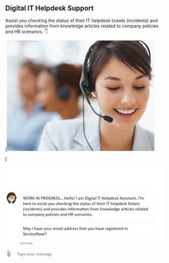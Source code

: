 ## Digital IT Helpdesk Support
Assist you checking the status of their IT helpdesk tickets (incidents) and provides information from knowledge articles related to company policies and HR scenarios. 👇	

[![IMAGE ALT TEXT HERE](https://github.com/bacdillon/Digital-IT-Helpdesk-Support/blob/main/img/Background%20Image.jpg)

[![IMAGE ALT TEXT HERE](https://github.com/bacdillon/Digital-IT-Helpdesk-Support/blob/main/img/chatbot.jpg)
